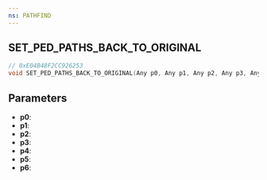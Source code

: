```yaml
---
ns: PATHFIND
---
```

## SET_PED_PATHS_BACK_TO_ORIGINAL

```c
// 0xE04B48F2CC926253
void SET_PED_PATHS_BACK_TO_ORIGINAL(Any p0, Any p1, Any p2, Any p3, Any p4, Any p5, Any p6);
```

## Parameters
* **p0**:
* **p1**:
* **p2**:
* **p3**:
* **p4**:
* **p5**:
* **p6**:
